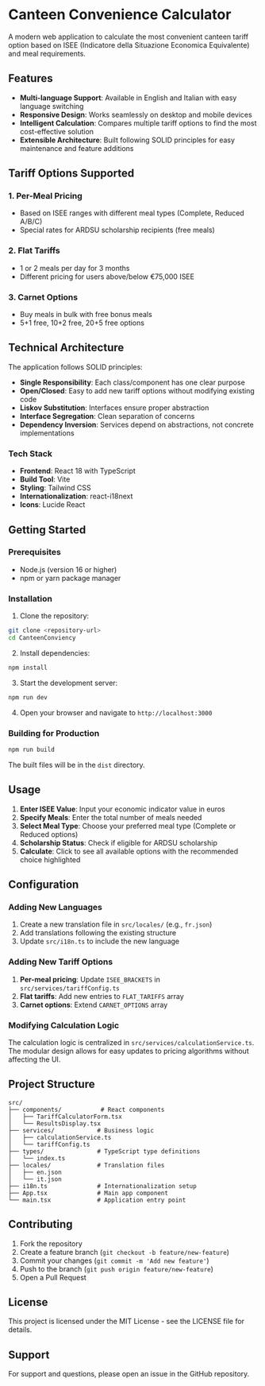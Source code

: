 # Canteen Convenience Calculator

A modern web application to calculate the most convenient canteen tariff option based on ISEE (Indicatore della Situazione Economica Equivalente) and meal requirements.

## Features

- **Multi-language Support**: Available in English and Italian with easy language switching
- **Responsive Design**: Works seamlessly on desktop and mobile devices
- **Intelligent Calculation**: Compares multiple tariff options to find the most cost-effective solution
- **Extensible Architecture**: Built following SOLID principles for easy maintenance and feature additions

## Tariff Options Supported

### 1. Per-Meal Pricing
- Based on ISEE ranges with different meal types (Complete, Reduced A/B/C)
- Special rates for ARDSU scholarship recipients (free meals)

### 2. Flat Tariffs
- 1 or 2 meals per day for 3 months
- Different pricing for users above/below €75,000 ISEE

### 3. Carnet Options
- Buy meals in bulk with free bonus meals
- 5+1 free, 10+2 free, 20+5 free options

## Technical Architecture

The application follows SOLID principles:

- **Single Responsibility**: Each class/component has one clear purpose
- **Open/Closed**: Easy to add new tariff options without modifying existing code
- **Liskov Substitution**: Interfaces ensure proper abstraction
- **Interface Segregation**: Clean separation of concerns
- **Dependency Inversion**: Services depend on abstractions, not concrete implementations

### Tech Stack

- **Frontend**: React 18 with TypeScript
- **Build Tool**: Vite
- **Styling**: Tailwind CSS
- **Internationalization**: react-i18next
- **Icons**: Lucide React

## Getting Started

### Prerequisites

- Node.js (version 16 or higher)
- npm or yarn package manager

### Installation

1. Clone the repository:
```bash
git clone <repository-url>
cd CanteenConviency
```

2. Install dependencies:
```bash
npm install
```

3. Start the development server:
```bash
npm run dev
```

4. Open your browser and navigate to `http://localhost:3000`

### Building for Production

```bash
npm run build
```

The built files will be in the `dist` directory.

## Usage

1. **Enter ISEE Value**: Input your economic indicator value in euros
2. **Specify Meals**: Enter the total number of meals needed
3. **Select Meal Type**: Choose your preferred meal type (Complete or Reduced options)
4. **Scholarship Status**: Check if eligible for ARDSU scholarship
5. **Calculate**: Click to see all available options with the recommended choice highlighted

## Configuration

### Adding New Languages

1. Create a new translation file in `src/locales/` (e.g., `fr.json`)
2. Add translations following the existing structure
3. Update `src/i18n.ts` to include the new language

### Adding New Tariff Options

1. **Per-meal pricing**: Update `ISEE_BRACKETS` in `src/services/tariffConfig.ts`
2. **Flat tariffs**: Add new entries to `FLAT_TARIFFS` array
3. **Carnet options**: Extend `CARNET_OPTIONS` array

### Modifying Calculation Logic

The calculation logic is centralized in `src/services/calculationService.ts`. The modular design allows for easy updates to pricing algorithms without affecting the UI.

## Project Structure

```
src/
├── components/           # React components
│   ├── TariffCalculatorForm.tsx
│   └── ResultsDisplay.tsx
├── services/            # Business logic
│   ├── calculationService.ts
│   └── tariffConfig.ts
├── types/               # TypeScript type definitions
│   └── index.ts
├── locales/             # Translation files
│   ├── en.json
│   └── it.json
├── i18n.ts              # Internationalization setup
├── App.tsx              # Main app component
└── main.tsx             # Application entry point
```

## Contributing

1. Fork the repository
2. Create a feature branch (`git checkout -b feature/new-feature`)
3. Commit your changes (`git commit -m 'Add new feature'`)
4. Push to the branch (`git push origin feature/new-feature`)
5. Open a Pull Request

## License

This project is licensed under the MIT License - see the LICENSE file for details.

## Support

For support and questions, please open an issue in the GitHub repository.